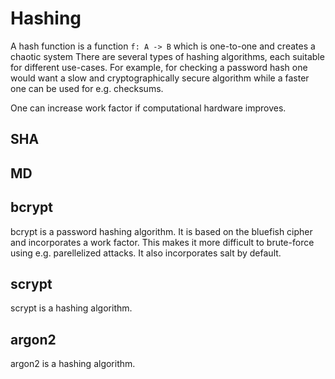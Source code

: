 # Hashing

A hash function is a function `f: A -> B` which is one-to-one and creates a
chaotic system There are several types of hashing algorithms, each suitable for
different use-cases. For example, for checking a password hash one would want a
slow and cryptographically secure algorithm while a faster one can be used for
e.g. checksums.

One can increase work factor if computational hardware improves.

## SHA

## MD

## bcrypt

bcrypt is a password hashing algorithm. It is based on the bluefish cipher and
incorporates a work factor. This makes it more difficult to brute-force using
e.g. parellelized attacks. It also incorporates salt by default.

## scrypt

scrypt is a hashing algorithm.

## argon2

argon2 is a hashing algorithm.
